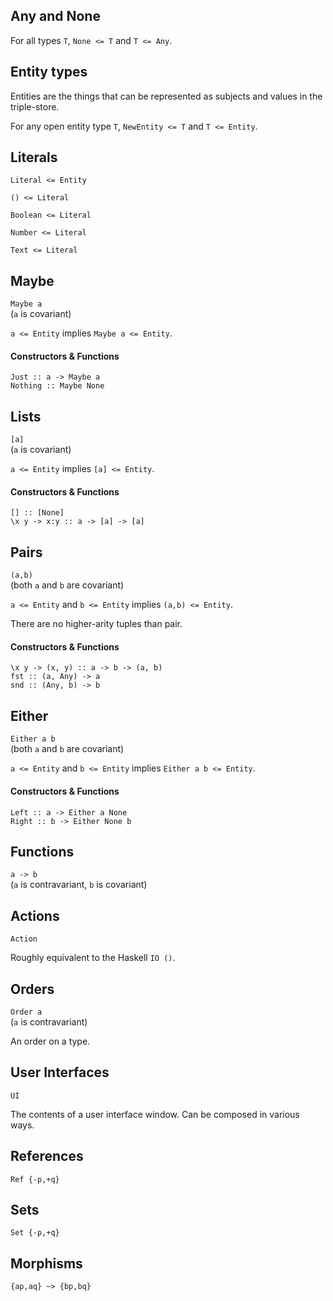 ## Any and None

For all types `T`, `None <= T` and `T <= Any`.

## Entity types

Entities are the things that can be represented as subjects and values in the triple-store.

For any open entity type `T`, `NewEntity <= T` and `T <= Entity`.

## Literals

`Literal <= Entity`

`() <= Literal`

`Boolean <= Literal`

`Number <= Literal`

`Text <= Literal`

## Maybe

`Maybe a`  
(`a` is covariant)

`a <= Entity` implies `Maybe a <= Entity`.

#### Constructors & Functions
`Just :: a -> Maybe a`  
`Nothing :: Maybe None`

## Lists

`[a]`  
(`a` is covariant)

`a <= Entity` implies `[a] <= Entity`.

#### Constructors & Functions
`[] :: [None]`  
`\x y -> x:y :: a -> [a] -> [a]`

## Pairs

`(a,b)`  
(both `a` and `b` are covariant)

`a <= Entity` and `b <= Entity` implies `(a,b) <= Entity`.

There are no higher-arity tuples than pair.

#### Constructors & Functions
`\x y -> (x, y) :: a -> b -> (a, b)`  
`fst :: (a, Any) -> a`  
`snd :: (Any, b) -> b`

## Either

`Either a b`  
(both `a` and `b` are covariant)

`a <= Entity` and `b <= Entity` implies `Either a b <= Entity`.

#### Constructors & Functions
`Left :: a -> Either a None`  
`Right :: b -> Either None b`

## Functions

`a -> b`  
(`a` is contravariant, `b` is covariant)

## Actions

`Action`

Roughly equivalent to the Haskell `IO ()`.

## Orders

`Order a`  
(`a` is contravariant)

An order on a type.

## User Interfaces

`UI`

The contents of a user interface window. Can be composed in various ways.

## References

`Ref {-p,+q}`

## Sets

`Set {-p,+q}`

## Morphisms

`{ap,aq} ~> {bp,bq}`
